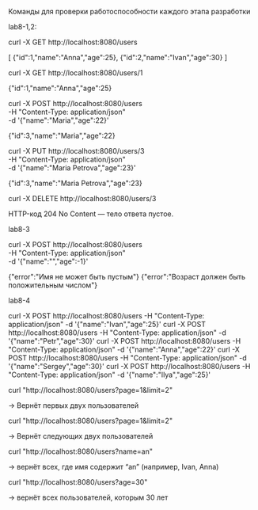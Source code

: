 Команды для проверки работоспособности каждого этапа разработки

lab8-1,2:

curl -X GET http://localhost:8080/users

[
  {"id":1,"name":"Anna","age":25},
  {"id":2,"name":"Ivan","age":30}
]

curl -X GET http://localhost:8080/users/1

{"id":1,"name":"Anna","age":25}

curl -X POST http://localhost:8080/users \
     -H "Content-Type: application/json" \
     -d '{"name":"Maria","age":22}'

{"id":3,"name":"Maria","age":22}

curl -X PUT http://localhost:8080/users/3 \
     -H "Content-Type: application/json" \
     -d '{"name":"Maria Petrova","age":23}'

{"id":3,"name":"Maria Petrova","age":23}

curl -X DELETE http://localhost:8080/users/3

HTTP-код 204 No Content — тело ответа пустое.

lab8-3

curl -X POST http://localhost:8080/users \
     -H "Content-Type: application/json" \
     -d '{"name":"","age":-1}'

{"error":"Имя не может быть пустым"}
{"error":"Возраст должен быть положительным числом"}

lab8-4

curl -X POST http://localhost:8080/users -H "Content-Type: application/json" -d '{"name":"Ivan","age":25}'
curl -X POST http://localhost:8080/users -H "Content-Type: application/json" -d '{"name":"Petr","age":30}'
curl -X POST http://localhost:8080/users -H "Content-Type: application/json" -d '{"name":"Anna","age":22}'
curl -X POST http://localhost:8080/users -H "Content-Type: application/json" -d '{"name":"Sergey","age":30}'
curl -X POST http://localhost:8080/users -H "Content-Type: application/json" -d '{"name":"Ilya","age":25}'

curl "http://localhost:8080/users?page=1&limit=2"

→ Вернёт первых двух пользователей 

curl "http://localhost:8080/users?page=1&limit=2"

→ Вернёт следующих двух пользователей

curl "http://localhost:8080/users?name=an"

→ вернёт всех, где имя содержит “an” (например, Ivan, Anna)

curl "http://localhost:8080/users?age=30"

→ вернёт всех пользователей, которым 30 лет
